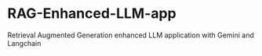 # RAG-Enhanced-LLM-app
Retrieval Augmented Generation enhanced LLM application with Gemini and Langchain

